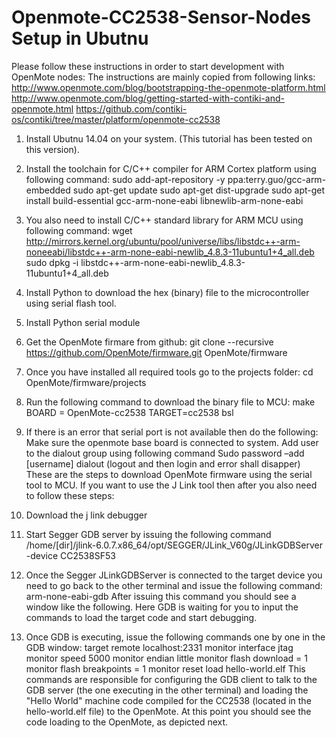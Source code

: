 # Openmote-CC2538-Sensor-Nodes Setup in Ubutnu

Please follow these instructions in order to start development with OpenMote nodes:
The instructions are mainly copied from following links:
http://www.openmote.com/blog/bootstrapping-the-openmote-platform.html
http://www.openmote.com/blog/getting-started-with-contiki-and-openmote.html
https://github.com/contiki-os/contiki/tree/master/platform/openmote-cc2538
1. Install Ubutnu 14.04 on your system. (This tutorial has been tested on this version).
2. Install the toolchain for C/C++ compiler for ARM Cortex platform using following command:
sudo add-apt-repository -y ppa:terry.guo/gcc-arm-embedded sudo apt-get update
sudo apt-get dist-upgrade sudo apt-get install build-essential gcc-arm-none-eabi
libnewlib-arm-none-eabi
3. You also need to install C/C++ standard library for ARM MCU using following command:
wget http://mirrors.kernel.org/ubuntu/pool/universe/libs/libstdc++-arm-noneeabi/libstdc++-arm-none-eabi-newlib_4.8.3-11ubuntu1+4_all.deb sudo dpkg -i
libstdc++-arm-none-eabi-newlib_4.8.3-11ubuntu1+4_all.deb
4. Install Python to download the hex (binary) file to the microcontroller using serial flash tool.
5. Install Python serial module
6. Get the OpenMote firmare from github:
git clone --recursive https://github.com/OpenMote/firmware.git OpenMote/firmware
7. Once you have installed all required tools go to the projects folder:
cd OpenMote/firmware/projects
8. Run the following command to download the binary file to MCU:
make BOARD = OpenMote-cc2538 TARGET=cc2538 bsl
9. If there is an error that serial port is not available then do the following:
Make sure the openmote base board is connected to system.
Add user to the dialout group using following command
Sudo password –add [username] dialout
(logout and then login and error shall disapper)
These are the steps to download OpenMote firmware using the serial tool to MCU. If you want to use
the J Link tool then after you also need to follow these steps:
1. Download the j link debugger
2. Start Segger GDB server by issuing the following command
/home/[dir]/jlink-6.0.7.x86_64/opt/SEGGER/JLink_V60g/JLinkGDBServer -device
CC2538SF53
3. Once the Segger JLinkGDBServer is connected to the target device you need to go back to the
other terminal and issue the following command:
arm-none-eabi-gdb
After issuing this command you should see a window like the following. Here GDB is waiting for
you to input the commands to load the target code and start debugging.

4. Once GDB is executing, issue the following commands one by one in the GDB window:
target remote localhost:2331
monitor interface jtag
monitor speed 5000
monitor endian little
monitor flash download = 1
monitor flash breakpoints = 1
monitor reset
load hello-world.elf
This commands are responsible for configuring the GDB client to talk to the GDB server (the one
executing in the other terminal) and loading the "Hello World" machine code compiled for the
CC2538 (located in the hello-world.elf file) to the OpenMote. At this point you should see the
code loading to the OpenMote, as depicted next.
